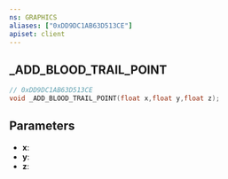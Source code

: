 ```yaml
---
ns: GRAPHICS
aliases: ["0xDD9DC1AB63D513CE"]
apiset: client
---
```

## _ADD_BLOOD_TRAIL_POINT

```c
// 0xDD9DC1AB63D513CE
void _ADD_BLOOD_TRAIL_POINT(float x,float y,float z);
```


## Parameters
* **x**:
* **y**:
* **z**:



